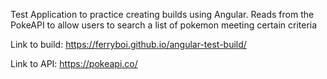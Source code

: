 Test Application to practice creating builds using Angular.
Reads from the PokeAPI to allow users to search a list of pokemon meeting certain criteria

Link to build: 
https://ferryboi.github.io/angular-test-build/

Link to API:
https://pokeapi.co/
